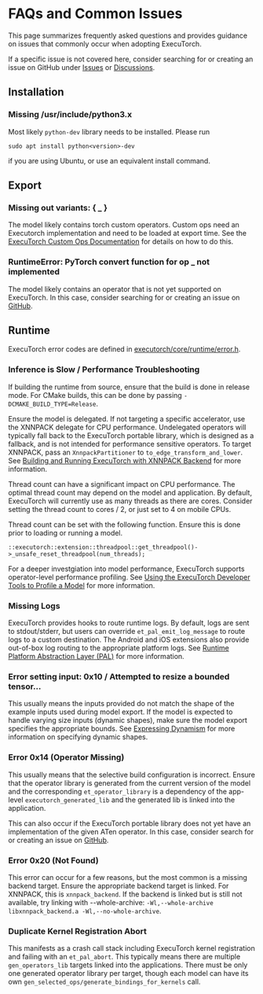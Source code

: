 # FAQs and Common Issues

This page summarizes frequently asked questions and provides guidance on issues that commonly occur when adopting ExecuTorch.

If a specific issue is not covered here, consider searching for or creating an issue on GitHub under [Issues](https://github.com/pytorch/executorch/issues) or [Discussions](https://github.com/pytorch/executorch/discussions).

## Installation

### Missing /usr/include/python3.x

Most likely `python-dev` library needs to be installed. Please run
```
sudo apt install python<version>-dev
```
if you are using Ubuntu, or use an equivalent install command.

## Export

### Missing out variants: { _ }

The model likely contains torch custom operators. Custom ops need an Executorch implementation and need to be loaded at export time. See the [ExecuTorch Custom Ops Documentation](https://pytorch.org/executorch/main/kernel-library-custom-aten-kernel.html#apis) for details on how to do this.

### RuntimeError: PyTorch convert function for op _ not implemented

The model likely contains an operator that is not yet supported on ExecuTorch. In this case, consider searching for or creating an issue on [GitHub](https://github.com/pytorch/executorch/issues).

## Runtime

ExecuTorch error codes are defined in [executorch/core/runtime/error.h](https://github.com/pytorch/executorch/blob/main/runtime/core/error.h).

### Inference is Slow / Performance Troubleshooting

If building the runtime from source, ensure that the build is done in release mode. For CMake builds, this can be done by passing `-DCMAKE_BUILD_TYPE=Release`.

Ensure the model is delegated. If not targeting a specific accelerator, use the XNNPACK delegate for CPU performance. Undelegated operators will typically fall back to the ExecuTorch portable library, which is designed as a fallback, and is not intended for performance sensitive operators. To target XNNPACK, pass an `XnnpackPartitioner` to `to_edge_transform_and_lower`. See [Building and Running ExecuTorch with XNNPACK Backend](https://pytorch.org/executorch/main/tutorial-xnnpack-delegate-lowering.html) for more information.

Thread count can have a significant impact on CPU performance. The optimal thread count may depend on the model and application. By default, ExecuTorch will currently use as many threads as there are cores. Consider setting the thread count to cores / 2, or just set to 4 on mobile CPUs.

Thread count can be set with the following function. Ensure this is done prior to loading or running a model.
```
::executorch::extension::threadpool::get_threadpool()->_unsafe_reset_threadpool(num_threads);
```

For a deeper investgiation into model performance, ExecuTorch supports operator-level performance profiling. See [Using the ExecuTorch Developer Tools to Profile a Model](https://pytorch.org/executorch/main/tutorials/devtools-integration-tutorial.html) for more information.

### Missing Logs

ExecuTorch provides hooks to route runtime logs. By default, logs are sent to stdout/stderr, but users can override `et_pal_emit_log_message` to route logs to a custom destination. The Android and iOS extensions also provide out-of-box log routing to the appropriate platform logs. See [Runtime Platform Abstraction Layer (PAL)](https://pytorch.org/executorch/main/runtime-platform-abstraction-layer.html) for more information.

### Error setting input: 0x10 / Attempted to resize a bounded tensor...

This usually means the inputs provided do not match the shape of the example inputs used during model export. If the model is expected to handle varying size inputs (dynamic shapes), make sure the model export specifies the appropriate bounds. See [Expressing Dynamism](https://pytorch.org/docs/stable/export.html#expressing-dynamism) for more information on specifying dynamic shapes.

### Error 0x14 (Operator Missing)

This usually means that the selective build configuration is incorrect. Ensure that the operator library is generated from the current version of the model and the corresponding `et_operator_library` is a dependency of the app-level `executorch_generated_lib` and the generated lib is linked into the application.

This can also occur if the ExecuTorch portable library does not yet have an implementation of the given ATen operator. In this case, consider search for or creating an issue on [GitHub](https://github.com/pytorch/executorch/issues).

### Error 0x20 (Not Found)

This error can occur for a few reasons, but the most common is a missing backend target. Ensure the appropriate backend target is linked. For XNNPACK, this is `xnnpack_backend`. If the backend is linked but is still not available, try linking with --whole-archive: `-Wl,--whole-archive libxnnpack_backend.a -Wl,--no-whole-archive`.

### Duplicate Kernel Registration Abort

This manifests as a crash call stack including ExecuTorch kernel registration and failing with an `et_pal_abort`. This typically means there are multiple `gen_operators_lib` targets linked into the applications. There must be only one generated operator library per target, though each model can have its own `gen_selected_ops/generate_bindings_for_kernels` call.
